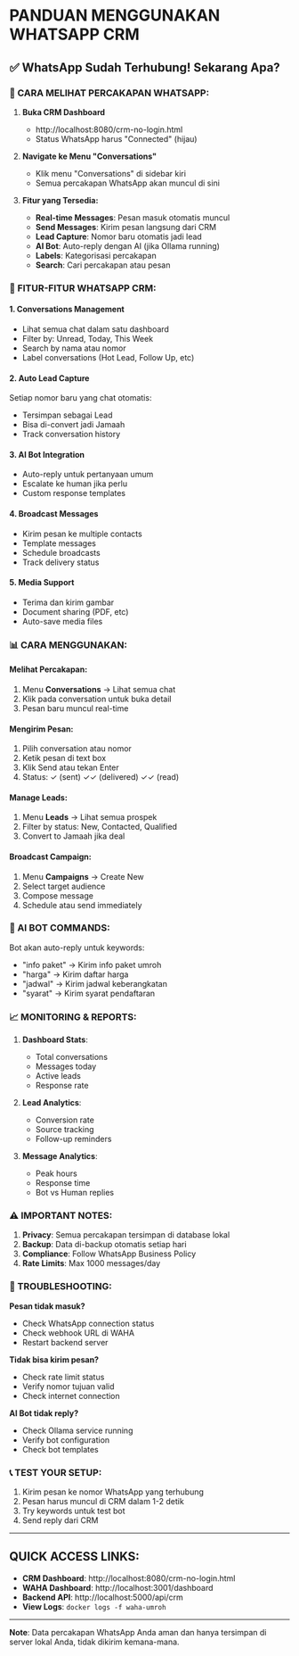 # PANDUAN MENGGUNAKAN WHATSAPP CRM

## ✅ WhatsApp Sudah Terhubung! Sekarang Apa?

### 📱 CARA MELIHAT PERCAKAPAN WHATSAPP:

1. **Buka CRM Dashboard**
   - http://localhost:8080/crm-no-login.html
   - Status WhatsApp harus "Connected" (hijau)

2. **Navigate ke Menu "Conversations"**
   - Klik menu "Conversations" di sidebar kiri
   - Semua percakapan WhatsApp akan muncul di sini

3. **Fitur yang Tersedia:**
   - **Real-time Messages**: Pesan masuk otomatis muncul
   - **Send Messages**: Kirim pesan langsung dari CRM
   - **Lead Capture**: Nomor baru otomatis jadi lead
   - **AI Bot**: Auto-reply dengan AI (jika Ollama running)
   - **Labels**: Kategorisasi percakapan
   - **Search**: Cari percakapan atau pesan

### 🎯 FITUR-FITUR WHATSAPP CRM:

#### 1. **Conversations Management**
- Lihat semua chat dalam satu dashboard
- Filter by: Unread, Today, This Week
- Search by nama atau nomor
- Label conversations (Hot Lead, Follow Up, etc)

#### 2. **Auto Lead Capture**
Setiap nomor baru yang chat otomatis:
- Tersimpan sebagai Lead
- Bisa di-convert jadi Jamaah
- Track conversation history

#### 3. **AI Bot Integration**
- Auto-reply untuk pertanyaan umum
- Escalate ke human jika perlu
- Custom response templates

#### 4. **Broadcast Messages**
- Kirim pesan ke multiple contacts
- Template messages
- Schedule broadcasts
- Track delivery status

#### 5. **Media Support**
- Terima dan kirim gambar
- Document sharing (PDF, etc)
- Auto-save media files

### 📊 CARA MENGGUNAKAN:

#### Melihat Percakapan:
1. Menu **Conversations** → Lihat semua chat
2. Klik pada conversation untuk buka detail
3. Pesan baru muncul real-time

#### Mengirim Pesan:
1. Pilih conversation atau nomor
2. Ketik pesan di text box
3. Klik Send atau tekan Enter
4. Status: ✓ (sent) ✓✓ (delivered) ✓✓ (read)

#### Manage Leads:
1. Menu **Leads** → Lihat semua prospek
2. Filter by status: New, Contacted, Qualified
3. Convert to Jamaah jika deal

#### Broadcast Campaign:
1. Menu **Campaigns** → Create New
2. Select target audience
3. Compose message
4. Schedule atau send immediately

### 🤖 AI BOT COMMANDS:

Bot akan auto-reply untuk keywords:
- "info paket" → Kirim info paket umroh
- "harga" → Kirim daftar harga
- "jadwal" → Kirim jadwal keberangkatan
- "syarat" → Kirim syarat pendaftaran

### 📈 MONITORING & REPORTS:

1. **Dashboard Stats**:
   - Total conversations
   - Messages today
   - Active leads
   - Response rate

2. **Lead Analytics**:
   - Conversion rate
   - Source tracking
   - Follow-up reminders

3. **Message Analytics**:
   - Peak hours
   - Response time
   - Bot vs Human replies

### ⚠️ IMPORTANT NOTES:

1. **Privacy**: Semua percakapan tersimpan di database lokal
2. **Backup**: Data di-backup otomatis setiap hari
3. **Compliance**: Follow WhatsApp Business Policy
4. **Rate Limits**: Max 1000 messages/day

### 🔧 TROUBLESHOOTING:

**Pesan tidak masuk?**
- Check WhatsApp connection status
- Check webhook URL di WAHA
- Restart backend server

**Tidak bisa kirim pesan?**
- Check rate limit status
- Verify nomor tujuan valid
- Check internet connection

**AI Bot tidak reply?**
- Check Ollama service running
- Verify bot configuration
- Check bot templates

### 📞 TEST YOUR SETUP:

1. Kirim pesan ke nomor WhatsApp yang terhubung
2. Pesan harus muncul di CRM dalam 1-2 detik
3. Try keywords untuk test bot
4. Send reply dari CRM

---

## QUICK ACCESS LINKS:

- **CRM Dashboard**: http://localhost:8080/crm-no-login.html
- **WAHA Dashboard**: http://localhost:3001/dashboard
- **Backend API**: http://localhost:5000/api/crm
- **View Logs**: `docker logs -f waha-umroh`

---

**Note**: Data percakapan WhatsApp Anda aman dan hanya tersimpan di server lokal Anda, tidak dikirim kemana-mana.